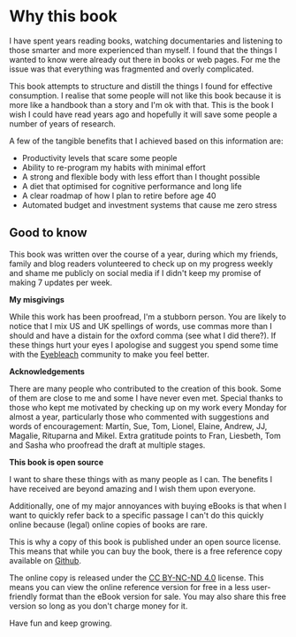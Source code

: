 # Why this book

I have spent years reading books, watching documentaries and listening to those smarter and more experienced than myself. I found that the things I wanted to know were already out there in books or web pages. For me the issue was that everything was fragmented and overly complicated.

This book attempts to structure and distill the things I found for effective consumption. I realise that some people will not like this book because it is more like a handbook than a story and I'm ok with that. This is the book I wish I could have read years ago and hopefully it will save some people a number of years of research.

A few of the tangible benefits that I achieved based on this information are:

- Productivity levels that scare some people
- Ability to re-program my habits with minimal effort
- A strong and flexible body with less effort than I thought possible
- A diet that optimised for cognitive performance and long life
- A clear roadmap of how I plan to retire before age 40
- Automated budget and investment systems that cause me zero stress

## Good to know

This book was written over the course of a year, during which my friends, family and blog readers volunteered to check up on my progress weekly and shame me publicly on social media if I didn't keep my promise of making 7 updates per week.

**My misgivings**

While this work has been proofread, I'm a stubborn person. You are likely to notice that I mix US and UK spellings of words, use commas more than I should and have a distain for the oxford comma (see what I did there?). If these things hurt your eyes I apologise and suggest you spend some time with the [Eyebleach](https://www.reddit.com/r/Eyebleach/) community to make you feel better.

**Acknowledgements**

There are many people who contributed to the creation of this book. Some of them are close to me and some I have never even met. Special thanks to those who kept me motivated by checking up on my work every Monday for almost a year, particularly those who commented with suggestions and words of encouragement: Martín, Sue, Tom, Lionel, Elaine, Andrew, JJ, Magalie, Rituparna and Mikel. Extra gratitude points to Fran, Liesbeth, Tom and Sasha who proofread the draft at multiple stages.

**This book is open source**

I want to share these things with as many people as I can. The benefits I have received are beyond amazing and I wish them upon everyone.

Additionally, one of my major annoyances with buying eBooks is that when I want to quickly refer back to a specific passage I can't do this quickly online because (legal) online copies of books are rare.

This is why a copy of this book is published under an open source license. This means that while you can buy the book, there is a free reference copy available on [Github](https://github.com/actuallymentor/immortal-millionaire/).

The online copy is released under the [CC BY-NC-ND 4.0](https://creativecommons.org/licenses/by-nc-nd/4.0/) license. This means you can view the online reference version for free in a less user-friendly format than the eBook version for sale. You may also share this free version so long as you don't charge money for it.

Have fun and keep growing.
